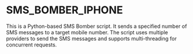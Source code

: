 # SMS_BOMBER_IPHONE
This is a Python-based SMS Bomber script. It sends a specified number of SMS messages to a target mobile number. The script uses multiple providers to send the SMS messages and supports multi-threading for concurrent requests.
